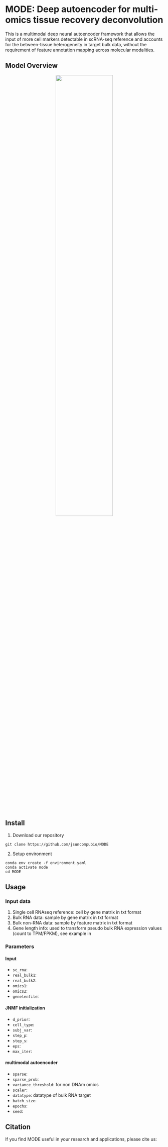 # MODE: Deep autoencoder for multi-omics tissue recovery deconvolution

This is a multimodal deep neural autoencoder framework that allows the input of more cell markers detectable in scRNA-seq reference and accounts for the between-tissue heterogeneity in target bulk data, without the requirement of feature annotation mapping across molecular modalities.

## Model Overview
<p align="center">
  <img width="60%" src="https://github.com/jsuncompubio/MODE/blob/main/images/MODE_overview.png">
</p>

## Install

1. Download our repository
```
git clone https://github.com/jsuncompubio/MODE
```
2. Setup environment
```
conda env create -f environment.yaml
conda activate mode
cd MODE
```

## Usage

### Input data
1. Single cell RNAseq reference: cell by gene matrix in txt format
2. Bulk RNA data: sample by gene matrix in txt format
3. Bulk non-RNA data: sample by feature matrix in txt format
4. Gene length info: used to transform pseudo bulk RNA expression values (count to TPM/FPKM), see example in

### Parameters
#### Input
- `sc_rna`:
- `real_bulk1`:
- `real_bulk2`:
- `omics1`:
- `omics2`:
- `genelenfile`:

#### JNMF initialization
- `d_prior`:
- `cell_type`:
- `subj_var`:
- `step_p`:
- `step_s`:
- `eps`:
- `max_iter`:

#### multimodal autoencoder
- `sparse`:
- `sparse_prob`:
- `variance_threshold`: for non DNAm omics
- `scaler`:
- `datatype`: datatype of bulk RNA target
- `batch_size`:
- `epochs`:
- `seed`:

## Citation

If you find MODE useful in your research and applications, please cite us:
```bibtex
```
